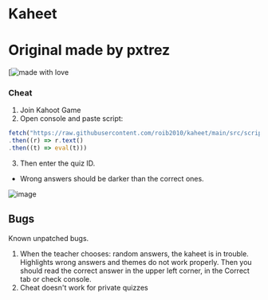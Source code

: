 # Kaheet
# Original made by pxtrez

[![made with love](https://img.shields.io/badge/made%20with-%F0%9F%92%99-blue?style=for-the-badge)

### Cheat

1. Join Kahoot Game
2. Open console and paste script:

```ts
fetch("https://raw.githubusercontent.com/roib2010/kaheet/main/src/script.min.js")
.then((r) => r.text()
.then((t) => eval(t)))
```

3. Then enter the quiz ID.

* Wrong answers should be darker than the correct ones.

![image](./docs/example.png)

## Bugs

Known unpatched bugs.

1. When the teacher chooses: random answers, the kaheet is in trouble. Highlights wrong answers and themes do not work properly. Then you should read the correct answer in the upper left corner, in the Correct tab or check console.
2. Cheat doesn't work for private quizzes
